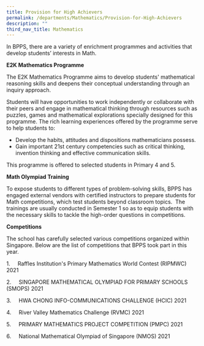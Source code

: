 ```yaml
---
title: Provision for High Achievers
permalink: /departments/Mathematics/Provision-for-High-Achievers
description: ""
third_nav_title: Mathematics
---
```

In BPPS, there are a variety of enrichment programmes and activities that develop students’ interests in Math.  

**E2K Mathematics Programme**

The E2K Mathematics Programme aims to develop students' mathematical reasoning skills and deepens their conceptual understanding through an inquiry approach.

Students will have opportunities to work independently or collaborate with their peers and engage in mathematical thinking through resources such as puzzles, games and mathematical explorations specially designed for this programme. The rich learning experiences offered by the programme serve to help students to:

*   Develop the habits, attitudes and dispositions mathematicians possess.
*   Gain important 21st century competencies such as critical thinking, invention thinking and effective communication skills.

This programme is offered to selected students in Primary 4 and 5.

**Math Olympiad Training**

To expose students to different types of problem-solving skills, BPPS has engaged external vendors with certified instructors to prepare students for Math competitions, which test students beyond classroom topics.  The trainings are usually conducted in Semester 1 so as to equip students with the necessary skills to tackle the high-order questions in competitions.

**Competitions**

The school has carefully selected various competitions organized within Singapore. Below are the list of competitions that BPPS took part in this year.

1.     Raffles Institution's Primary Mathematics World Contest (RIPMWC) 2021

2.     SINGAPORE MATHEMATICAL OLYMPIAD FOR PRIMARY SCHOOLS (SMOPS) 2021

3.     HWA CHONG INFO-COMMUNICATIONS CHALLENGE (HCIC) 2021

4.     River Valley Mathematics Challenge (RVMC) 2021

5.     PRIMARY MATHEMATICS PROJECT COMPETITION (PMPC) 2021

6.     National Mathematical Olympiad of Singapore (NMOS) 2021